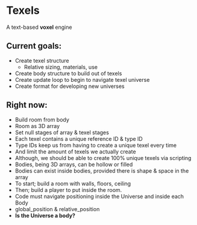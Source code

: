 # Texels
A text-based **voxel** engine

Current goals:
------

* Create texel structure
  * Relative sizing, materials, use
* Create body structure to build out of texels
* Create update loop to begin to navigate texel universe
* Create format for developing new universes

Right now:
------

* Build room from body
* Room as 3D array
* Set null stages of array & texel stages
* Each texel contains a unique reference ID & type ID
* Type IDs keep us from having to create a unique texel every time
* And limit the amount of texels we actually create
* Although, we should be able to create 100% unique texels via scripting
* Bodies, being 3D arrays, can be hollow or filled
* Bodies can exist inside bodies, provided there is shape & space in the array
* To start; build a room with walls, floors, ceiling
* Then; build a player to put inside the room.
* Code must navigate positioning inside the Universe and inside each Body
* global_position & relative_position
* **Is the Universe a body?**